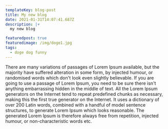 ```yaml
---
templateKey: blog-post
title: My new blog
date: 2021-01-31T14:07:41.687Z
description: |+
  my new blog

featuredpost: true
featuredimage: /img/doge1.jpg
tags:
  - doge dog funny
---
```

There are many variations of passages of Lorem Ipsum available, but the majority have suffered alteration in some form, by injected humour, or randomised words which don't look even slightly believable. If you are going to use a passage of Lorem Ipsum, you need to be sure there isn't anything embarrassing hidden in the middle of text. All the Lorem Ipsum generators on the Internet tend to repeat predefined chunks as necessary, making this the first true generator on the Internet. It uses a dictionary of over 200 Latin words, combined with a handful of model sentence structures, to generate Lorem Ipsum which looks reasonable. The generated Lorem Ipsum is therefore always free from repetition, injected humour, or non-characteristic words etc.